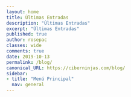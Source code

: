 ```yaml
---
layout: home
title: Últimas Entradas
description: "Últimas Entradas"
excerpt: "Últimas Entradas"
published: true
author: rosepac
classes: wide
comments: true
date: 2019-10-13
permalink: /blog/
canonical_URL: https://ciberninjas.com/blog/
sidebar:
- title: "Menú Principal"
  nav: general
---
```

